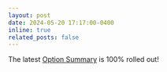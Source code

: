 ```yaml
---
layout: post
date: 2024-05-20 17:17:00-0400
inline: true
related_posts: false
---
```


The latest [Option Summary](https://digital.fidelity.com/ftgw/digital/option-summary) is 100% rolled out!